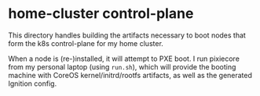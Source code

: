 # home-cluster control-plane

This directory handles building the artifacts necessary to boot nodes that form the k8s control-plane for my home cluster.

When a node is (re-)installed, it will attempt to PXE boot. I run pixiecore from my personal laptop (using `run.sh`), which will provide the booting machine with CoreOS kernel/initrd/rootfs artifacts, as well as the generated Ignition config.
